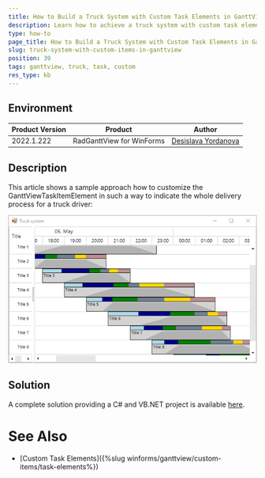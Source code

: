 ```yaml
---
title: How to Build a Truck System with Custom Task Elements in GanttView
description: Learn how to achieve a truck system with custom task elements in the WinForms GanttView control.
type: how-to 
page_title: How to Build a Truck System with Custom Task Elements in GanttView
slug: truck-system-with-custom-items-in-ganttview
position: 39
tags: ganttview, truck, task, custom
res_type: kb
---
```


## Environment
 
|Product Version|Product|Author|
|----|----|----|
|2022.1.222|RadGanttView for WinForms|[Desislava Yordanova](https://www.telerik.com/blogs/author/desislava-yordanova)|

## Description

This article shows a sample approach how to customize the GanttViewTaskItemElement in such a way to indicate the whole delivery process for a truck driver:
 
![truck-system 001](images/truck-system.gif)

## Solution

A complete solution providing a C# and VB.NET project is available [here](https://github.com/telerik/winforms-sdk/tree/master/GanttView/RadGanttViewTruckSchedulerExample).
 
# See Also

* [Custom Task Elements]({%slug winforms/ganttview/custom-items/task-elements%}) 